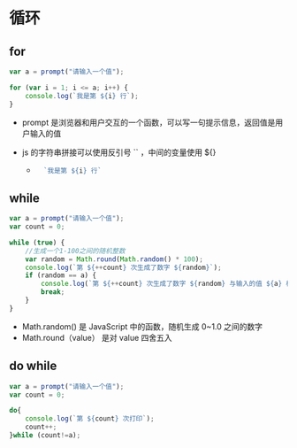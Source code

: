 # 循环

## for

```javascript
var a = prompt("请输入一个值");

for (var i = 1; i <= a; i++) {
    console.log(`我是第 ${i} 行`);
}
```

- prompt 是浏览器和用户交互的一个函数，可以写一句提示信息，返回值是用户输入的值

- js 的字符串拼接可以使用反引号  `` ，中间的变量使用 ${} 

    - ```javascript
        `我是第 ${i} 行`
        ```

        

## while

```javascript
var a = prompt("请输入一个值");
var count = 0;

while (true) {
    //生成一个1-100之间的随机整数
    var random = Math.round(Math.random() * 100);
    console.log(`第 ${++count} 次生成了数字 ${random}`);
    if (random == a) {
        console.log(`第 ${++count} 次生成了数字 ${random} 与输入的值 ${a} 相同`);
        break;
    }
}
```

- Math.random() 是 JavaScript 中的函数，随机生成 0~1.0 之间的数字
- Math.round（value） 是对 value 四舍五入



## do while

```javascript
var a = prompt("请输入一个值");
var count = 0;

do{
    console.log(`第 ${count} 次打印`);
    count++;
}while (count!=a);
```